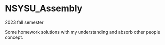# NSYSU_Assembly
2023 fall semester

Some homework solutions with my understanding and absorb other people concept.
